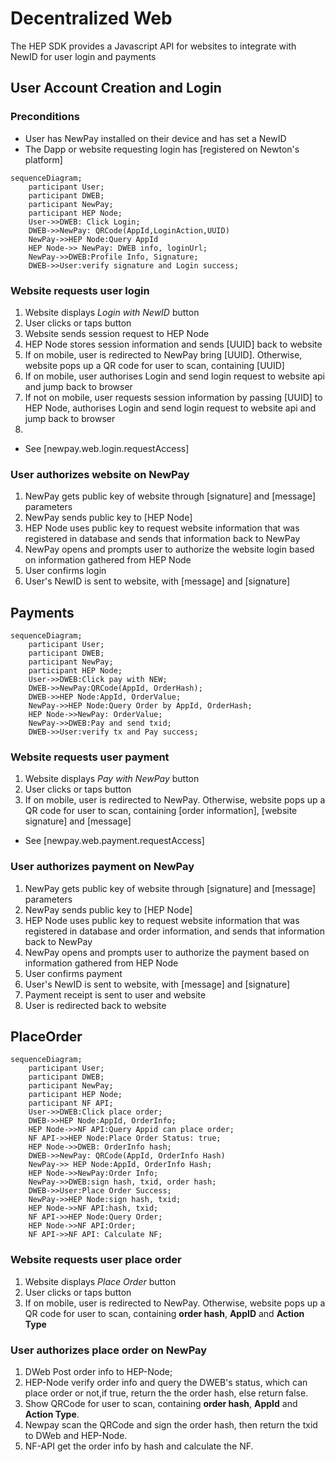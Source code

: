 # Decentralized Web

The HEP SDK provides a Javascript API for websites to integrate with NewID for user login and payments

## User Account Creation and Login

### Preconditions

* User has NewPay installed on their device and has set a NewID
* The Dapp or website requesting login has [registered on Newton's platform]

```mermaid
sequenceDiagram;
    participant User;
    participant DWEB;
	participant NewPay;
	participant HEP Node;
    User->>DWEB: Click Login;
    DWEB->>NewPay: QRCode(AppId,LoginAction,UUID)
    NewPay->>HEP Node:Query AppId
    HEP Node->> NewPay: DWEB info, loginUrl;
    NewPay->>DWEB:Profile Info, Signature;
    DWEB->>User:verify signature and Login success;
```

### Website requests user login

1. Website displays *Login with NewID* button
2. User clicks or taps button
3. Website sends session request to HEP Node
4. HEP Node stores session information and sends [UUID] back to website
5. If on mobile, user is redirected to NewPay bring [UUID]. Otherwise, website pops up a QR code for user to scan, containing [UUID]
6. If on mobile, user authorises Login and send login request to website api and jump back to browser
7. If not on mobile, user requests session information by passing [UUID] to HEP Node, authorises Login and send login request to website api and jump back to browser
8. 
* See [newpay.web.login.requestAccess]

### User authorizes website on NewPay

1. NewPay gets public key of website through [signature] and [message] parameters
2. NewPay sends public key to [HEP Node]
3. HEP Node uses public key to request website information that was registered in database and sends that information back to NewPay
4. NewPay opens and prompts user to authorize the website login based on information gathered from HEP Node
5. User confirms login
6. User's NewID is sent to website, with [message] and [signature]

## Payments

```mermaid
sequenceDiagram;
    participant User;
    participant DWEB;
	participant NewPay;
	participant HEP Node;
	User->>DWEB:Click pay with NEW;
	DWEB->>NewPay:QRCode(AppId, OrderHash);
	DWEB->>HEP Node:AppId, OrderValue;
	NewPay->>HEP Node:Query Order by AppId, OrderHash;
	HEP Node->>NewPay: OrderValue;
	NewPay->>DWEB:Pay and send txid;
	DWEB->>User:verify tx and Pay success;
```

### Website requests user payment

1. Website displays *Pay with NewPay* button
2. User clicks or taps button
3. If on mobile, user is redirected to NewPay. Otherwise, website pops up a QR code for user to scan, containing [order information], [website signature] and [message]

* See [newpay.web.payment.requestAccess]

### User authorizes payment on NewPay

1. NewPay gets public key of website through [signature] and [message] parameters
2. NewPay sends public key to [HEP Node]
3. HEP Node uses public key to request website information that was registered in database and order information, and sends that information back to NewPay
4. NewPay opens and prompts user to authorize the payment based on information gathered from HEP Node
5. User confirms payment
6. User's NewID is sent to website, with [message] and [signature]
7. Payment receipt is sent to user and website
7. User is redirected back to website

## PlaceOrder

```mermaid
sequenceDiagram;
	participant User;
	participant DWEB;
	participant NewPay;
	participant HEP Node;
	participant NF API;
	User->>DWEB:Click place order;
	DWEB->>HEP Node:AppId, OrderInfo;
	HEP Node->>NF API:Query Appid can place order;
	NF API->>HEP Node:Place Order Status: true;
	HEP Node->>DWEB: OrderInfo hash;
	DWEB->>NewPay: QRCode(AppId, OrderInfo Hash)
	NewPay->> HEP Node:AppId, OrderInfo Hash;
	HEP Node->>NewPay:Order Info;
	NewPay->>DWEB:sign hash, txid, order hash;
	DWEB->>User:Place Order Success;
	NewPay->>HEP Node:sign hash, txid;
	HEP Node->>NF API:hash, txid;
	NF API->>HEP Node:Query Order;
	HEP Node->>NF API:Order;
	NF API->>NF API: Calculate NF;
```

### Website requests user place order

1. Website displays *Place Order* button
2. User clicks or taps button
3. If on mobile, user is redirected to NewPay. Otherwise, website pops up a QR code for user to scan, containing **order hash**, **AppID** and **Action Type**

### User authorizes place order on NewPay

1. DWeb Post order info to HEP-Node;
2. HEP-Node verify order info and query the DWEB's status, which can place order or not,if true, return the the order hash, else return false.
3. Show QRCode for user to scan, containing **order hash**, **AppId** and **Action Type**.
4. Newpay scan the QRCode and sign the order hash, then return the txid to DWeb and HEP-Node.
5. NF-API get the order info by hash and calculate the NF.
